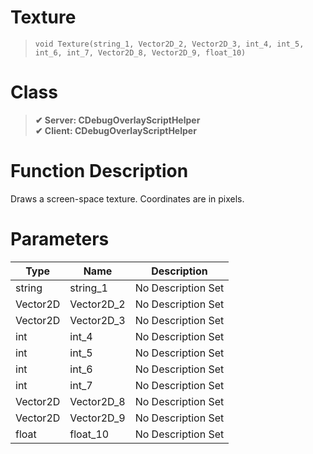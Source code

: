 # Texture
> `void Texture(string_1, Vector2D_2, Vector2D_3, int_4, int_5, int_6, int_7, Vector2D_8, Vector2D_9, float_10)`
# Class
> __✔ Server: CDebugOverlayScriptHelper__  
> __✔ Client: CDebugOverlayScriptHelper__  
# Function Description
Draws a screen-space texture. Coordinates are in pixels.
# Parameters
Type|Name|Description
--|--|--
string|string_1|No Description Set
Vector2D|Vector2D_2|No Description Set
Vector2D|Vector2D_3|No Description Set
int|int_4|No Description Set
int|int_5|No Description Set
int|int_6|No Description Set
int|int_7|No Description Set
Vector2D|Vector2D_8|No Description Set
Vector2D|Vector2D_9|No Description Set
float|float_10|No Description Set
